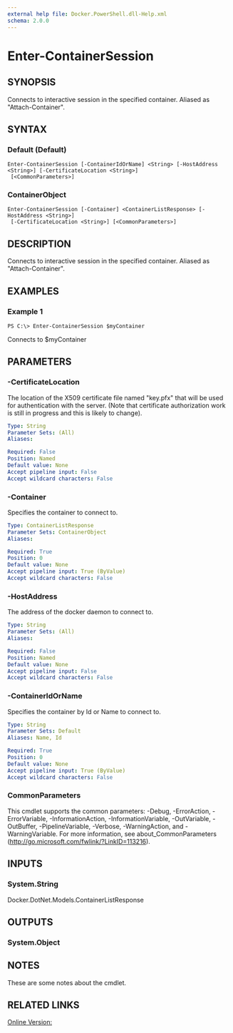 ```yaml
---
external help file: Docker.PowerShell.dll-Help.xml
schema: 2.0.0
---
```


# Enter-ContainerSession
## SYNOPSIS
Connects to interactive session in the specified container.
Aliased as "Attach-Container".
## SYNTAX

### Default (Default)
```
Enter-ContainerSession [-ContainerIdOrName] <String> [-HostAddress <String>] [-CertificateLocation <String>]
 [<CommonParameters>]
```

### ContainerObject
```
Enter-ContainerSession [-Container] <ContainerListResponse> [-HostAddress <String>]
 [-CertificateLocation <String>] [<CommonParameters>]
```

## DESCRIPTION
Connects to interactive session in the specified container.
Aliased as "Attach-Container".
## EXAMPLES

### Example 1
```
PS C:\> Enter-ContainerSession $myContainer
```

Connects to $myContainer
## PARAMETERS

### -CertificateLocation
The location of the X509 certificate file named "key.pfx" that will be used for authentication with the server.  (Note that certificate authorization work is still in progress and this is likely to change).





```yaml
Type: String
Parameter Sets: (All)
Aliases: 

Required: False
Position: Named
Default value: None
Accept pipeline input: False
Accept wildcard characters: False
```

### -Container
Specifies the container to connect to.





```yaml
Type: ContainerListResponse
Parameter Sets: ContainerObject
Aliases: 

Required: True
Position: 0
Default value: None
Accept pipeline input: True (ByValue)
Accept wildcard characters: False
```

### -HostAddress
The address of the docker daemon to connect to.





```yaml
Type: String
Parameter Sets: (All)
Aliases: 

Required: False
Position: Named
Default value: None
Accept pipeline input: False
Accept wildcard characters: False
```

### -ContainerIdOrName
Specifies the container by Id or Name to connect to.

```yaml
Type: String
Parameter Sets: Default
Aliases: Name, Id

Required: True
Position: 0
Default value: None
Accept pipeline input: True (ByValue)
Accept wildcard characters: False
```

### CommonParameters
This cmdlet supports the common parameters: -Debug, -ErrorAction, -ErrorVariable, -InformationAction, -InformationVariable, -OutVariable, -OutBuffer, -PipelineVariable, -Verbose, -WarningAction, and -WarningVariable. For more information, see about_CommonParameters (http://go.microsoft.com/fwlink/?LinkID=113216).
## INPUTS

### System.String
Docker.DotNet.Models.ContainerListResponse
## OUTPUTS

### System.Object

## NOTES
These are some notes about the cmdlet. 
## RELATED LINKS

[Online Version:](https://github.com/Microsoft/Docker-PowerShell/blob/master/src/Docker.PowerShell/Help/Enter-ContainerSession.md)






